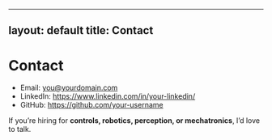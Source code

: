 
---
layout: default
title: Contact
---

# Contact

- Email: <you@yourdomain.com>  
- LinkedIn: <https://www.linkedin.com/in/your-linkedin/>  
- GitHub: <https://github.com/your-username>

If you’re hiring for **controls, robotics, perception, or mechatronics**, I’d love to talk.
